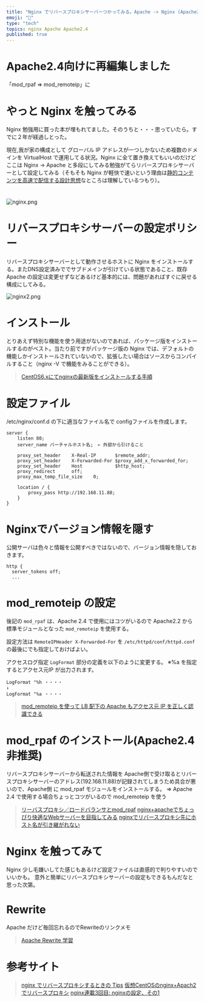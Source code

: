 ```yaml
---
title: "Nginx でリバースプロキシサーバーつかってみる。Apache -> Nginx (Apache2.4向けに再編集)"
emoji: "📝"
type: "tech"
topics: nginx Apache Apache2.4
published: true
---
```


# Apache2.4向けに再編集しました
「mod_rpaf ⇒ mod_remoteip」に

# やっと Nginx を触ってみる
Nginx 勉強用に買った本が埋もれてました。そのうちと・・・思っていたら。すでに２年が経過しとった。

現在,我が家の構成として グローバル IP アドレスが一つしかないため複数のドメインを VirtualHost で運用してる状況。Nginx に全て置き換えてもいいのだけどここは Nginx -> Apache と多段にしてみる勉強がてらリバースプロキシサーバーとして設定してみる（そもそも Nginx が軽快で速いという理由は[静的コンテンツを高速で配信する設計思想](http://www.atmarkit.co.jp/ait/articles/1406/17/news013.html)なところは理解しているつもり）。

# 
![nginx.png](https://qiita-image-store.s3.amazonaws.com/0/44540/829fcf0a-cb76-4ca9-72b2-5d69c31f5f4b.png)

# リバースプロキシサーバーの設定ポリシー
リバースプロキシサーバーとして動作させるホストに Nginx をインストールする。またDNS設定済みででサブドメインが引けている状態であること、既存 Apache の設定は変更せずなどあるけど基本的には、問題があればすぐに戻せる構成にしてみる。

![nginx2.png](https://qiita-image-store.s3.amazonaws.com/0/44540/d55ee09c-767f-053a-2a10-d02117bbff8d.png)
 

# インストール
とりあえず特別な機能を使う用途がないのであれば、パッケージ版をインストールするのがベスト。当たり前ですがパッケージ版の Nginx では、デフォルトの機能しかインストールされていないので、拡張したい場合はソースからコンパイルすること（nginx -V で機能をみることができる）。

> [CentOS6.xにてnginxの最新版をインストールする手順](http://qiita.com/utano320/items/0c0d9b84a9a28525bcb9)

# 設定ファイル 
/etc/nginx/conf.d の下に適当なファイル名で configファイルを作成します。

```
server {
    listen 80;
    server_name バーチャルホスト名;　← 外部から引けること

    proxy_set_header    X-Real-IP       $remote_addr;
    proxy_set_header    X-Forwarded-For $proxy_add_x_forwarded_for;
    proxy_set_header    Host            $http_host;
    proxy_redirect      off;
    proxy_max_temp_file_size    0;

    location / {
        proxy_pass http://192.168.11.88;
    }
}
```

# Nginxでバージョン情報を隠す
公開サーバは色々と情報を公開すべきではないので、バージョン情報を隠しておきます。

```
http {
  server_tokens off;
  ...
```

# mod_remoteip の設定
後記の `mod_rpaf` は、Apache 2.4 で使用にはコツがいるので Apache2.2 から標準モジュールとなった `mod_remoteip` を使用する。

設定方法は `RemoteIPHeader X-Forwarded-For` を `/etc/httpd/conf/httpd.conf` の最後にでも指定しておけばよい。

アクセスログ指定 `LogFormat` 部分の定義を以下のように変更する。
※%a を指定するとアクセス元IP が出力されます。

```text
LogFormat "%h ・・・・
↓
LogFormat "%a ・・・・
```

> [mod_remoteip を使って LB 配下の Apache もアクセス元 IP を正しく認識できる](https://blog.yskw.info/articles/256/)

# mod_rpaf のインストール(Apache2.4非推奨)
リバースプロキシサーバーから転送された情報を Apache側で受け取るとリバースプロキシサーバーのアドレス(192.168.11.88)が記録されてしまうため具合が悪いので、Apache側 に mod_rpaf モジュールをインストールする。
⇒ Apache 2.4 で使用する場合ちょっとコツがいるので mod_remoteip を使う

> [リーバスプロキシ／ロードバランサとmod_rpaf](http://heartbeats.jp/hbblog/2012/03/mod-rpaf.html)
> [nginx+apacheでちょっぴり快適なWebサーバーを目指してみる](http://havelog.ayumusato.com/develop/server/e198-nginx-with-apache.html)
> [nginxでリバースプロキシ先にホスト名が引き継がれない](http://blog.fujimuradaisuke.com/post/12622482560/nginx)

# Nginx を触ってみて
Nginx 少し毛嫌いしてた感じもあるけど設定ファイルは直感的で判りやすいのでいいかも。
意外と簡単にリバースプロキシサーバーの設定もできるもんだなと思った次第。

# Rewrite
Apache だけど毎回忘れるのでRewriteのリンクメモ

> [Apache Rewrite 学習](http://weblabo.oscasierra.net/apache-rewrite-1/)

# 参考サイト
> [nginx でリバースプロキシするときの Tips](http://blog.akagi.jp/archives/3883.html)
> [仮想CentOSのnginx+Apach2でリバースプロキシ](http://sonicnotes.tumblr.com/post/56255167207/centos-nginx-apach2)
> [nginx連載3回目: nginxの設定、その1](http://heartbeats.jp/hbblog/2012/02/nginx03.html)
> []()





